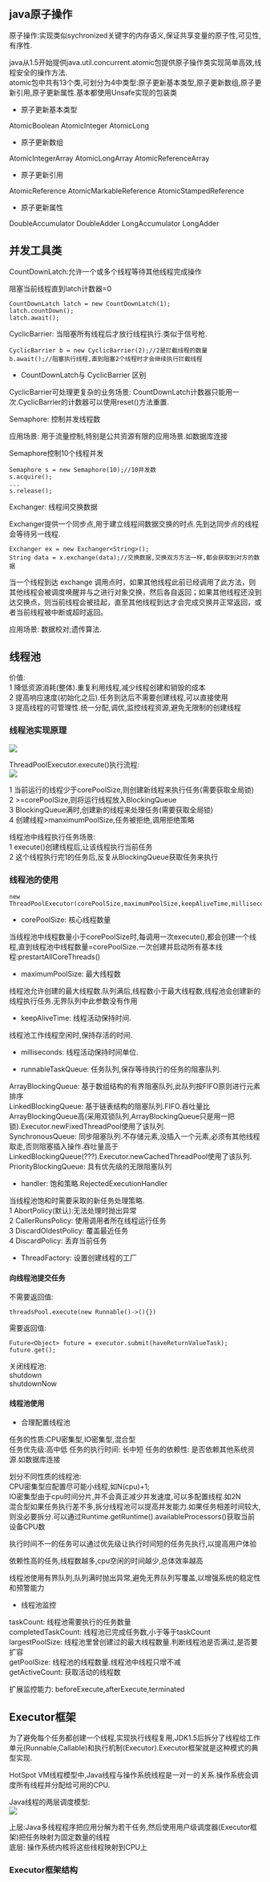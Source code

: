 ## java原子操作

原子操作:实现类似sychronized关键字的内存语义,保证共享变量的原子性,可见性,有序性.

java从1.5开始提供java.util.concurrent.atomic包提供原子操作类实现简单高效,线程安全的操作方法.    
atomic包中共有13个类,可划分为4中类型:原子更新基本类型,原子更新数组,原子更新引用,原子更新属性.基本都使用Unsafe实现的包装类

- 原子更新基本类型
  
AtomicBoolean
AtomicInteger
AtomicLong


- 原子更新数组

AtomicIntegerArray
AtomicLongArray
AtomicReferenceArray


- 原子更新引用

AtomicReference
AtomicMarkableReference
AtomicStampedReference

- 原子更新属性

DoubleAccumulator
DoubleAdder
LongAccumulator
LongAdder

## 并发工具类

CountDownLatch:允许一个或多个线程等待其他线程完成操作    

阻塞当前线程直到latch计数器=0
```
CountDownLatch latch = new CountDownLatch(1);
latch.countDown();
latch.await();
```

CyclicBarrier: 当阻塞所有线程后才放行线程执行.类似于信号枪.

```
CyclicBarrier b = new CyclicBarrier(2);//2是拦截线程的数量
b.await();//阻塞执行线程,直到阻塞2个线程时才会继续执行拦截线程
```

- CountDownLatch与 CyclicBarrier 区别

CyclicBarrier可处理更复杂的业务场景: CountDownLatch计数器只能用一次.CyclicBarrier的计数器可以使用reset()方法重置.

Semaphore: 控制并发线程数

应用场景: 用于流量控制,特别是公共资源有限的应用场景.如数据库连接 

Semaphore控制10个线程并发
```
Semaphore s = new Semaphore(10);//10并发数
s.acquire();
...
s.release();
```


Exchanger: 线程间交换数据

Exchanger提供一个同步点,用于建立线程间数据交换的时点.先到达同步点的线程会等待另一线程.

```
Exchanger ex = new Exchanger<String>();
String data = x.exchange(data);//交换数据,交换双方方法一样,都会获取到对方的数据
```
当一个线程到达 exchange 调用点时，如果其他线程此前已经调用了此方法，则其他线程会被调度唤醒并与之进行对象交换，然后各自返回；如果其他线程还没到达交换点，则当前线程会被挂起，直至其他线程到达才会完成交换并正常返回，或者当前线程被中断或超时返回。

应用场景: 数据校对;遗传算法.

## 线程池

价值:    
1 降低资源消耗(整体).重复利用线程,减少线程创建和销毁的成本    
2 提高响应速度(初始化之后).任务到达后不需要创建线程,可以直接使用    
3 提高线程的可管理性.统一分配,调优,监控线程资源,避免无限制的创建线程    

### 线程池实现原理

![](https://img-blog.csdnimg.cn/img_convert/334efaa114cdc53142b70404a30643f2.png)

ThreadPoolExecutor.execute()执行流程:    
![](http://ddrvcn.oss-cn-hangzhou.aliyuncs.com/2019/3/aemAbi.png)

1 当前运行的线程少于corePoolSize,则创建新线程来执行任务(需要获取全局锁)    
2 >=corePoolSize,则将运行线程放入BlockingQueue    
3 BlockingQueue满时,创建新的线程来处理任务(需要获取全局锁)    
4 创建线程>manximumPoolSize,任务被拒绝,调用拒绝策略

线程池中线程执行任务场景:     
1 execute()创建线程后,让该线程执行当前任务     
2 这个线程执行完1的任务后,反复从BlockingQueue获取任务来执行

### 线程池的使用

```
new ThreadPoolExecutor(corePoolSize,maximumPoolSize,keepAliveTime,milliseconds,runnableTaskQueue,handler);
```

- corePoolSize: 核心线程数量   

当线程池中线程数量小于corePoolSize时,每调用一次execute(),都会创建一个线程,直到线程池中线程数量=corePoolSize.一次创建并启动所有基本线程:prestartAllCoreThreads()

- maximumPoolSize: 最大线程数

线程池允许创建的最大线程数.队列满后,线程数小于最大线程数,线程池会创建新的线程执行任务.无界队列中此参数没有作用

- keepAliveTime: 线程活动保持时间.

线程池工作线程空闲时,保持存活的时间.

- milliseconds: 线程活动保持时间单位.

- runnableTaskQueue: 任务队列,保存等待执行的任务的阻塞队列.

ArrayBlockingQueue: 基于数组结构的有界阻塞队列,此队列按FIFO原则进行元素排序    
LinkedBlockingQueue: 基于链表结构的阻塞队列.FIFO.吞吐量比ArrayBlockingQueue高(采用双锁队列,ArrayBlockingQueue只是用一把锁).Executor.newFixedThreadPool使用了该队列.    
SynchronousQueue: 同步阻塞队列.不存储元素,没插入一个元素,必须有其他线程取走,否则阻塞插入操作.吞吐量高于LinkedBlockingQueue(???).Executor.newCachedThreadPool使用了该队列.    
PriorityBlockingQueue: 具有优先级的无限阻塞队列

- handler: 饱和策略.RejectedExecutionHandler

当线程池饱和时需要采取的新任务处理策略.    
1 AbortPolicy(默认):无法处理时抛出异常    
2 CallerRunsPolicy: 使用调用者所在线程运行任务    
3 DiscardOldestPolicy: 覆盖最近任务    
4 DiscardPolicy: 丢弃当前任务 

- ThreadFactory: 设置创建线程的工厂    

#### 向线程池提交任务

不需要返回值:     
```
threadsPool.execute(new Runnable()->(){})
```

需要返回值:    
```
Future<Object> future = executor.submit(haveReturnValueTask);
future.get();
```

关闭线程池:    
shutdown    
shutdownNow

#### 线程池使用

- 合理配置线程池

任务的性质:CPU密集型,IO密集型,混合型    
任务优先级:高中低
任务的执行时间: 长中短
任务的依赖性: 是否依赖其他系统资源.如数据库连接

划分不同性质的线程池:     
CPU密集型应配置尽可能小线程,如N(cpu)+1;     
IO密集型由于cpu时间分片,并不会真正减少并发速度,可以多配置线程.如2N    
混合型如果任务执行差不多,拆分线程池可以提高并发能力.如果任务相差时间较大,则没必要拆分.可以通过Runtime.getRuntime().availableProcessors()获取当前设备CPU数

执行时间不一的任务可以通过优先级让执行时间短的任务先执行,以提高用户体验

依赖性高的任务,线程数越多,cpu空闲的时间越少,总体效率越高

线程池使用有界队列,队列满时抛出异常,避免无界队列写覆盖,以增强系统的稳定性和预警能力

- 线程池监控

taskCount: 线程池需要执行的任务数量     
completedTaskCount: 线程池已完成任务数,小于等于taskCount     
largestPoolSize: 线程池里曾创建过的最大线程数量.判断线程池是否满过,是否要扩容    
getPoolSize: 线程池的线程数量.线程池中线程只增不减     
getActiveCount: 获取活动的线程数

扩展监控能力: beforeExecute,afterExecute,terminated

## Executor框架

为了避免每个任务都创建一个线程,实现执行线程复用,JDK1.5后拆分了线程给工作单元(Runnable,Callable)和执行机制(Executor).Executor框架就是这种模式的典型实现.

HotSpot VM线程模型中,Java线程与操作系统线程是一对一的关系.操作系统会调度所有线程并分配给可用的CPU.    

Java线程的两层调度模型:    
![](https://pics1.baidu.com/feed/d31b0ef41bd5ad6e44c236d303086dddb6fd3c1d.jpeg?token=e54e3a71014b5744c28e83f2dd1b33b2&s=8952C4124E1E77C81E61D844030010A0)

上层:Java多线程程序把应用分解为若干任务,然后使用用户级调度器(Executor框架)把任务映射为固定数量的线程    
底层: 操作系统内核将这些线程映射到CPU上

### Executor框架结构












